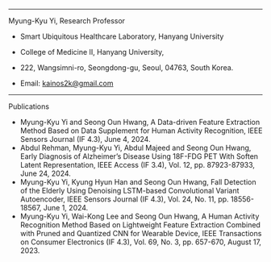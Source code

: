 ---------------------------------------------------------------- 
Myung-Kyu Yi, Research Professor 
- Smart Ubiquitous Healthcare Laboratory, Hanyang University 
- College of Medicine II, Hanyang University,
- 222, Wangsimni-ro, Seongdong-gu, Seoul, 04763, South Korea. 

- Email: kainos2k@gmail.com  
----------------------------------------------------------------

Publications

- Myung-Kyu Yi and Seong Oun Hwang, A Data-driven Feature Extraction Method Based on Data Supplement for Human Activity Recognition, IEEE Sensors Journal (IF 4.3), June 4, 2024.
- Abdul Rehman, Myung-Kyu Yi, Abdul Majeed and Seong Oun Hwang, Early Diagnosis of Alzheimer’s Disease Using 18F-FDG PET With Soften Latent Representation, IEEE Access (IF 3.4), Vol. 12, pp. 87923-87933, June 24, 2024.
- Myung-Kyu Yi, Kyung Hyun Han and Seong Oun Hwang, Fall Detection of the Elderly Using Denoising LSTM-based Convolutional Variant Autoencoder, IEEE Sensors Journal (IF 4.3), Vol. 24, No. 11, pp. 18556-18567, June 1, 2024.
- Myung-Kyu Yi, Wai-Kong Lee and Seong Oun Hwang, A Human Activity Recognition Method Based on Lightweight Feature Extraction Combined with Pruned and Quantized CNN for Wearable Device, IEEE Transactions on Consumer Electronics (IF 4.3), Vol. 69, No. 3, pp. 657-670, August 17, 2023.




<!---
MyungKyuYi/MyungKyuYi is a ✨ special ✨ repository because its `README.md` (this file) appears on your GitHub profile.
You can click the Preview link to take a look at your changes.
--->

